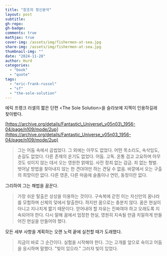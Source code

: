 ```yaml
---
title: "창조의 정신분석"
layout: post
subtitle:
gh-repo:
gh-badge:
comments: true
mathjax: true
cover-img: /assets/img/fishermen-at-sea.jpg
share-img: /assets/img/fishermen-at-sea.jpg
thumbnail-img: ""
date: "2024-11-28"
author: Hurd
categories: 
  - "book"
  - "quote"
tags: 
  - "eric-frank-russel"
  - "sf"
  - "the-sole-solution"
---
```


에릭 프랭크 러셀의 짧은 단편 \<The Sole Solution\>을 슬라보예 지젝이 인용하길래 찾아봤다.

[https://archive.org/details/Fantastic\_Universe\_v05n03\_1956-04/page/n109/mode/2up](https://archive.org/details/Fantastic_Universe_v05n03_1956-04/page/n109/mode/2up)

> 그는 어둠 속에서 곱씹었다. 그 외에는 아무도 없었다. 어떤 목소리도, 속삭임도, 손길도 없었다. 다른 존재의 온기도 없었다. 어둠. 고독. 온통 검고 고요하며 아무것도 섞이지 않는 데서 오는 영원한 얽매임. 사전 정죄 없는 감금. 죄 없는 형벌. 벗어날 방법을 찾아내지 않는 한 견뎌야만 하는 견딜 수 없음. 바깥에서 오는 구출의 희망이란 없다. 다른 영혼, 다른 마음에 슬픔이나 연민, 동정이란 없다.

그리하여 그는 해법을 꿈꾼다.

> 가장 쉬운 탈출은 상상을 이용하는 것이다. 구속복에 갇힌 이는 자신만의 꿈나라를 모험하며 신체의 덫에서 탈출한다. 하지만 꿈으로는 충분치 않다. 꿈은 현실이 아니고 지나치게 짧기 때문이다. 얻어내야 할 자유는 진짜여야 하고 오래도록 지속되어야 한다. 다시 말해 꿈에서 엄정한 현실, 영원히 지속될 만큼 치밀하게 만들어진 현실을 만들어야 했다.

모든 세부 사항을 계획하는 오랜 노력 끝에 실천할 때가 도래했다.

> 지금이 바로 그 순간이다. 실험을 시작해야 한다. 그는 고개를 앞으로 숙이고 어둠을 응시하며 말했다. "빛이 있으라." 그러자 빛이 있었다.
